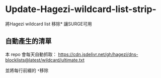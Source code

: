 # Update-Hagezi-wildcard-list-strip-
將Hagezi wildcard list 移除* 讓SURGE可用
## 自動產生的清單
本 repo 會每天自動抓取：
https://cdn.jsdelivr.net/gh/hagezi/dns-blocklists@latest/wildcard/ultimate.txt

並將每行前綴的 `*`移除
